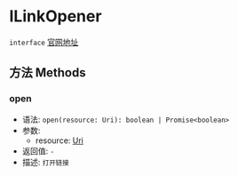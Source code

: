 # ILinkOpener
`interface` [官网地址](https://microsoft.github.io/monaco-editor/docs.html#interfaces/editor.ILinkOpener.html)

## 方法 Methods
### open
+ 语法: `open(resource: Uri): boolean | Promise<boolean>`
+ 参数: 
  + resource: [Uri](../../global/classes/Url.md)
+ 返回值: `-`
+ 描述: `打开链接`